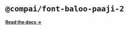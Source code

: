 # `@compai/font-baloo-paaji-2`

[**Read the docs &rarr;**](https://components.ai/docs/typefaces/baloo-paaji-2)
